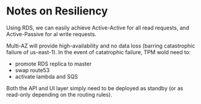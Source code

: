 # Notes on Resiliency

Using RDS, we can easily achieve Active-Active for all read requests, and Active-Passive for al write requests.

Multi-AZ will provide high-availability and no data loss (barring catastrophic failure of us-east-1). In the event of catatrophic failure, TPM wold need to:

+ promote RDS replica to master
+ swap route53
+ activate lambda and SQS

Both the API and UI layer simply need to be deployed as standby (or as read-only depending on the routing rules).
